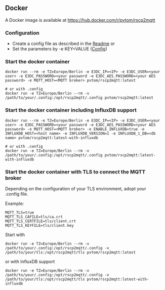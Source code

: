 ## Docker

A Docker image is available at https://hub.docker.com/r/pvtom/rscp2mqtt

### Configuration

- Create a config file as described in the [Readme](README.md) or
- Set the parameters by -e KEY=VALUE ([Config](CONFIG.md))

### Start the docker container

```
docker run --rm -e TZ=Europe/Berlin -e E3DC_IP=<IP> -e E3DC_USER=<your user> -e E3DC_PASSWORD=<your password -e E3DC_AES_PASSWORD=<your AES password> -e MQTT_HOST=<MQTT broker> pvtom/rscp2mqtt:latest

# or with .config
docker run -e TZ=Europe/Berlin --rm -v /path/to/your/.config:/opt/rscp2mqtt/.config pvtom/rscp2mqtt:latest
```

### Start the docker container including InfluxDB support 
 
```
docker run --rm -e TZ=Europe/Berlin -e E3DC_IP=<IP> -e E3DC_USER=<your user> -e E3DC_PASSWORD=<your password -e E3DC_AES_PASSWORD=<your AES password> -e MQTT_HOST=<MQTT broker> -e ENABLE_INFLUXDB=true -e INFLUXDB_HOST=<host name> -e INFLUXDB_VERSION=1 -e INFLUXDB_1_DB=<db name> pvtom/rscp2mqtt:latest-with-influxdb

# or with .config
docker run -e TZ=Europe/Berlin --rm -v /path/to/your/.config:/opt/rscp2mqtt/.config pvtom/rscp2mqtt:latest-with-influxdb
```

### Start the docker container with TLS to connect the MQTT broker

Depending on the configuration of your TLS environment, adopt your .config file.

Example:
```
MQTT_TLS=true
MQTT_TLS_CAFILE=tls/ca.crt
MQTT_TLS_CERTFILE=tls/client.crt
MQTT_TLS_KEYFILE=tls/client.key
```

Start with
```
docker run -e TZ=Europe/Berlin --rm -v /path/to/your/.config:/opt/rscp2mqtt/.config -v /path/to/your/tls:/opt/rscp2mqtt/tls pvtom/rscp2mqtt:latest
```
or with InfluxDB support
```
docker run -e TZ=Europe/Berlin --rm -v /path/to/your/.config:/opt/rscp2mqtt/.config -v /path/to/your/tls:/opt/rscp2mqtt/tls pvtom/rscp2mqtt:latest-with-influxdb
```
